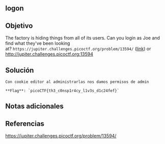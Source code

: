 ## logon
## Objetivo
The factory is hiding things from all of its users. Can you login as Joe and find what they've been looking at? `https://jupiter.challenges.picoctf.org/problem/13594/` ([link](https://jupiter.challenges.picoctf.org/problem/13594/)) or http://jupiter.challenges.picoctf.org:13594
## Solución 
```shell
Con cookie editor al administrarlas nos damos permisos de admin

**Flag**: `picoCTF{th3_c0nsp1r4cy_l1v3s_d1c24fef}`
```
## Notas adicionales
## Referencias
https://jupiter.challenges.picoctf.org/problem/13594/